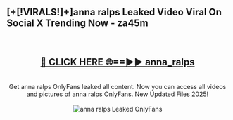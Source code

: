 <h2>[+[!VIRALS!]+]anna ralps Leaked Video Viral On Social X Trending Now - za45m</h2>
<br>
<div align="center">
<h2><a href="https://libra.edu.pl?anna_ralps" rel="nofollow">🔴 CLICK HERE 🌐==►► anna_ralps</a></h2>
<br>
Get anna ralps OnlyFans leaked all content. Now you can access all videos and pictures of anna ralps OnlyFans. New Updated Files 2025!
<br>
<br>
<a href="https://libra.edu.pl?anna_ralps" rel="nofollow" data-target="animated-image.originalLink"><img src="https://i.ibb.co.com/WyWwxjT/player-gif2.gif" alt="anna ralps Leaked OnlyFans" style="max-width: 100%; display: inline-block;" data-target="animated-image.originalImage"></a>
</div>
<br>